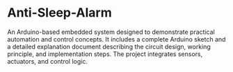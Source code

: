 # Anti-Sleep-Alarm
An Arduino-based embedded system designed to demonstrate practical automation and control concepts. It includes a complete Arduino sketch  and a detailed explanation document describing the circuit design, working principle, and implementation steps. The project integrates sensors, actuators, and control logic.
